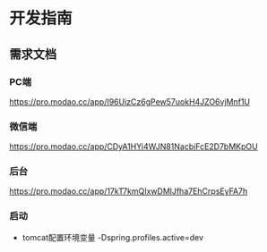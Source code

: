 # 开发指南

## 需求文档
### PC端
https://pro.modao.cc/app/I96UizCz6gPew57uokH4JZO6vjMnf1U

### 微信端
https://pro.modao.cc/app/CDyA1HYi4WJN81NacbiFcE2D7bMKpOU

### 后台
https://pro.modao.cc/app/17kT7kmQIxwDMlJfha7EhCrpsEyFA7h


### 启动

- tomcat配置环境变量 -Dspring.profiles.active=dev